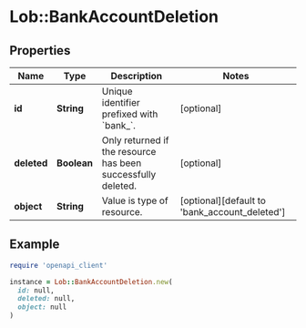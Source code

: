 # Lob::BankAccountDeletion

## Properties

| Name | Type | Description | Notes |
| ---- | ---- | ----------- | ----- |
| **id** | **String** | Unique identifier prefixed with &#x60;bank_&#x60;. | [optional] |
| **deleted** | **Boolean** | Only returned if the resource has been successfully deleted. | [optional] |
| **object** | **String** | Value is type of resource. | [optional][default to &#39;bank_account_deleted&#39;] |

## Example

```ruby
require 'openapi_client'

instance = Lob::BankAccountDeletion.new(
  id: null,
  deleted: null,
  object: null
)
```

